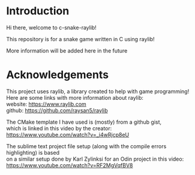 # Introduction
Hi there, welcome to c-snake-raylib!

This repository is for a snake game written in C using raylib!

More information will be added here in the future

# Acknowledgements
This project uses raylib, a library created to help with game programming! \
Here are some links with more information about raylib: \
website: https://www.raylib.com \
github: https://github.com/raysan5/raylib

The CMake template I have used is (mostly) from a github gist, \
which is linked in this video by the creator: https://www.youtube.com/watch?v=_i4wRjcp8eU

The sublime text project file setup (along with the compile errors highlighting) is based \
on a similar setup done by Karl Zylinksi for an Odin project in this video: https://www.youtube.com/watch?v=RF2MgVqfBV8

